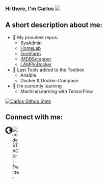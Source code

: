 ### Hi there, I'm Carlos <img src="https://media.giphy.com/media/hvRJCLFzcasrR4ia7z/giphy.gif" width="25px">

<!-- **zebrajr/zebrajr** is a ✨ _special_ ✨ repository because its `README.md` (this file) appears on your GitHub profile.

Here are some ideas to get you started:
- 👯 I’m looking to collaborate on ...
- 🤔 I’m looking for help with ...
- 💬 Ask me about ...
- 📫 How to reach me: ...
- 😄 Pronouns: ...
- ⚡ Fun fact: ...
- 👯 I’m looking to collaborate with - ❔❔❔❔
- 💬 Ask me about - ❔❔❔❔
- 🥅 2020 Goal - ❔❔❔❔
- ⚡ Fun fact - ❔❔❔❔
❔❔❔❔ means username in below README.md
<!-- Also feel free to update second URL to any URL -->


<!-- [![Website](https://img.shields.io/badge/Text-Text-green?style=flat-square)](https://google.com) -->
## A short description about me:
- 🙌 My proudest repos:
  - [SysAdmin](https://github.com/zebrajr/sysadmin)
  - [HomeLab](https://github.com/zebrajr/HomeLab)
  - [TornFarm](https://github.com/zebrajr/tornfarm)
  - [IMDBScrapper](https://github.com/zebrajr/imdbscrapper)
  - [LAMPinDocker](https://github.com/zebrajr/LAMPinDocker)
- 🔭 Last Tools added to the Toolbox
    - Ansible
    - Docker & Docker-Compose
- 🌱 I’m currently learning
    - MachineLearning with TensorFlow

[![Carlos Github Stats](https://github-readme-stats.vercel.app/api?username=zebrajr&count_private=true&include_all_commits=true&theme=radical)](https://github.com/zebrajr)
## Connect with me:
[<img align="left" alt="codeSTACKr.com" width="22px" src="https://raw.githubusercontent.com/iconic/open-iconic/master/svg/globe.svg" />][website]
[<img align="left" alt="codeSTACKr | Twitter" width="22px" src="https://cdn.jsdelivr.net/npm/simple-icons@v3/icons/twitter.svg" />][twitter]
<!-- [<img align="left" alt="codeSTACKr | LinkedIn" width="22px" src="https://cdn.jsdelivr.net/npm/simple-icons@v3/icons/linkedin.svg" />][linkedin] -->
<br />

<!-- This section you create this variables that are used above -->
[website]: https://carlossousa.tech
[twitter]: https://twitter.com/_CarlosSousa_
<!-- [linkedin]: https://www.linkedin.com/in/indrajeet-nikam-3737a8101/ -->
